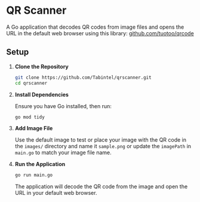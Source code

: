 # QR Scanner

A Go application that decodes QR codes from image files and opens the URL in the default web browser using this library: [github.com/tuotoo/qrcode](github.com/tuotoo/qrcode)

## Setup

1. **Clone the Repository**

   ```sh
   git clone https://github.com/Tabintel/qrscanner.git
   cd qrscanner
   ```

2. **Install Dependencies**

   Ensure you have Go installed, then run:

   ```sh
   go mod tidy
   ```

3. **Add Image File**

   Use the default image to test or place your image with the QR code in the `images/` directory and name it `sample.png` or update the `imagePath` in `main.go` to match your image file name.

4. **Run the Application**

   ```sh
   go run main.go
   ```

   The application will decode the QR code from the image and open the URL in your default web browser.


